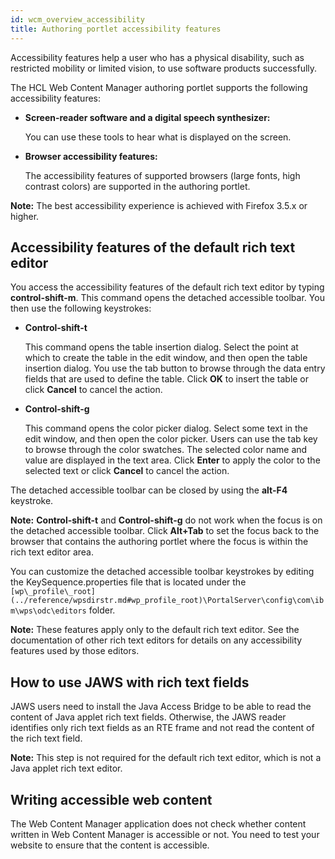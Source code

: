 ```yaml
---
id: wcm_overview_accessibility
title: Authoring portlet accessibility features
---
```





Accessibility features help a user who has a physical disability, such as restricted mobility or limited vision, to use software products successfully.

The HCL Web Content Manager authoring portlet supports the following accessibility features:

-   **Screen-reader software and a digital speech synthesizer:**

    You can use these tools to hear what is displayed on the screen.

-   **Browser accessibility features:**

    The accessibility features of supported browsers \(large fonts, high contrast colors\) are supported in the authoring portlet.


**Note:** The best accessibility experience is achieved with Firefox 3.5.x or higher.

## Accessibility features of the default rich text editor

You access the accessibility features of the default rich text editor by typing **control-shift-m**. This command opens the detached accessible toolbar. You then use the following keystrokes:

-   **Control-shift-t**

    This command opens the table insertion dialog. Select the point at which to create the table in the edit window, and then open the table insertion dialog. You use the tab button to browse through the data entry fields that are used to define the table. Click **OK** to insert the table or click **Cancel** to cancel the action.

-   **Control-shift-g**

    This command opens the color picker dialog. Select some text in the edit window, and then open the color picker. Users can use the tab key to browse through the color swatches. The selected color name and value are displayed in the text area. Click **Enter** to apply the color to the selected text or click **Cancel** to cancel the action.


The detached accessible toolbar can be closed by using the **alt-F4** keystroke.

**Note:** **Control-shift-t** and **Control-shift-g** do not work when the focus is on the detached accessible toolbar. Click **Alt+Tab** to set the focus back to the browser that contains the authoring portlet where the focus is within the rich text editor area.

You can customize the detached accessible toolbar keystrokes by editing the KeySequence.properties file that is located under the `[wp\_profile\_root](../reference/wpsdirstr.md#wp_profile_root)\PortalServer\config\com\ibm\wps\odc\editors` folder.

**Note:** These features apply only to the default rich text editor. See the documentation of other rich text editors for details on any accessibility features used by those editors.

## How to use JAWS with rich text fields

JAWS users need to install the Java Access Bridge to be able to read the content of Java applet rich text fields. Otherwise, the JAWS reader identifies only rich text fields as an RTE frame and not read the content of the rich text field.

**Note:** This step is not required for the default rich text editor, which is not a Java applet rich text editor.

## Writing accessible web content

The Web Content Manager application does not check whether content written in Web Content Manager is accessible or not. You need to test your website to ensure that the content is accessible.


